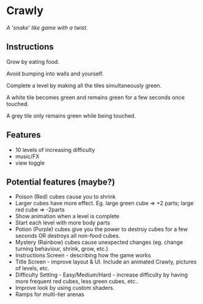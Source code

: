 # Crawly

_A 'snake' like game with a twist._

## Instructions

Grow by eating food.

Avoid bumping into walls and yourself.

Complete a level by making all the tiles simultaneously green.

A white tile becomes green and remains green for a few seconds once touched.

A grey tile only remains green while being touched.

## Features

* 10 levels of increasing difficulty
* music/FX
* view toggle

## Potential features (maybe?)

* Poison (Red) cubes cause you to shrink 
* Larger cubes have more effect.  Eg. large green cube => +2 parts; large red cube => -2parts
* Show animation when a level is complete
* Start each level with more body parts
* Potion (Purple) cubes give you the power to destroy cubes for a few seconds OR destroys all non-food cubes.
* Mystery (Rainbow) cubes cause unexpected changes (eg. change turning behaviour, shrink, grow, etc.)
* Instructions Screen - describing how the game works
* Title Screen - improve layout & UI. Include an animated Crawly, pictures of levels, etc.
* Difficulty Setting - Easy/Medium/Hard - increase difficulty by having more frequent red cubes, less green cubes, etc..
* Improve look by using custom shaders.
* Ramps for multi-tier arenas
